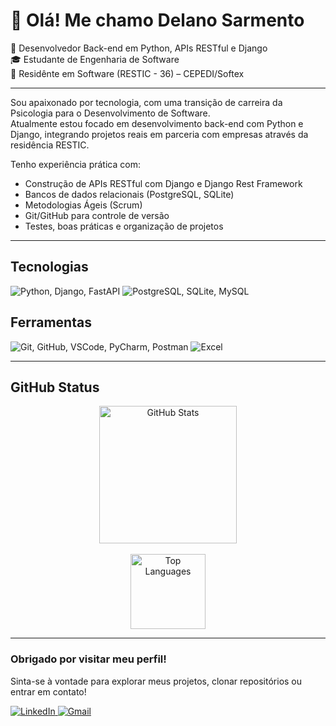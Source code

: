 <!-- PERFIL GITHUB EM HTML -->

<h1>👋 Olá! Me chamo Delano Sarmento</h1>

<p>
  🎯 Desenvolvedor Back-end em Python, APIs RESTful e Django<br>
  🎓 Estudante de Engenharia de Software<br>
  🚀 Residênte em Software (RESTIC - 36) – CEPEDI/Softex
</p>

<hr>

<p>
  Sou apaixonado por tecnologia, com uma transição de carreira da Psicologia para o Desenvolvimento de Software.<br>
  Atualmente estou focado em desenvolvimento back-end com Python e Django, integrando projetos reais em parceria com empresas através da residência RESTIC.
</p>

<p>Tenho experiência prática com:</p>
<ul>
  <li>Construção de APIs RESTful com Django e Django Rest Framework</li>
  <li>Bancos de dados relacionais (PostgreSQL, SQLite)</li>
  <li>Metodologias Ágeis (Scrum)</li>
  <li>Git/GitHub para controle de versão</li>
  <li>Testes, boas práticas e organização de projetos</li>
</ul>

<hr>

<h2>Tecnologias</h2>
<p>
  <img src="https://skillicons.dev/icons?i=python,django,fastapi&theme=dark" alt="Python, Django, FastAPI" />
  <img src="https://skillicons.dev/icons?i=postgresql,sqlite,mysql&theme=dark" alt="PostgreSQL, SQLite, MySQL" />
</p>

<h2>Ferramentas</h2>
<p>
  <img src="https://skillicons.dev/icons?i=git,github,vscode,pycharm,postman&theme=dark" alt="Git, GitHub, VSCode, PyCharm, Postman" />
  <img src="https://skillicons.dev/icons?i=excel&theme=dark" alt="Excel" />
</p>

<hr>

<h2>GitHub Status</h2>
<div align="center">
  <img height="220em" src="https://github-readme-stats.vercel.app/api?username=SarmentoDelano&show_icons=true&hide_border=true&bg_color=0d1117&title_color=FFD43B&icon_color=FFD43B&text_color=FFFFFF" alt="GitHub Stats" />
  <br><br>
  <img height="120em" src="https://github-readme-stats.vercel.app/api/top-langs/?username=SarmentoDelano&layout=compact&hide_border=true&bg_color=0d1117&title_color=FFD43B&text_color=FFFFFF&icon_color=FFD43B" alt="Top Languages" />
</div>

<hr>

<h3>Obrigado por visitar meu perfil!</h3>
<p>Sinta-se à vontade para explorar meus projetos, clonar repositórios ou entrar em contato!</p>

<p>
  <a href="https://www.linkedin.com/in/delanosarmento/" target="_blank">
    <img src="https://skillicons.dev/icons?i=linkedin&theme=dark" alt="LinkedIn" />
  </a>
  <a href="mailto:delanosarmento1@gmail.com" target="_blank">
    <img src="https://skillicons.dev/icons?i=gmail&theme=dark" alt="Gmail" />
  </a>
</p>
